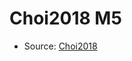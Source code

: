 <a name="material" />

# Choi2018 M5
<script type="application/ld+json">
  {
    "@context": "https://schema.org/",
    "@type": "ChemicalSubstance",
    "http://purl.org/dc/terms/conformsTo":
      {
        "@type": "CreativeWork",
        "@id": "https://bioschemas.org/profiles/ChemicalSubstance/0.4-RELEASE/"
      },
    "@id": "https://egonw.github.io/nanowiki/nanowiki516.html#material",
    "name": "Choi2018 M5",
    "sameAs": "http://127.0.0.1/mediawiki/index.php/Special:URIResolver/Choi2018_M5"
  }
</script>


* Source: [Choi2018](Choi2018.md)
